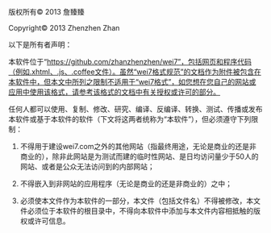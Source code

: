 版权所有© 2013 詹臻臻

Copyright© 2013 Zhenzhen Zhan

以下是所有者声明：

本软件位于“https://github.com/zhanzhenzhen/wei7”，包括网页和程序代码（例如.xhtml、.js、.coffee文件）。虽然“wei7格式规范”的文档作为附件被包含在本软件中，但本文中所列之限制不适用于“wei7格式”，如您想在您自己的网站或应用中使用该格式，请参考该格式的文档中有关授权或许可的部分。

任何人都可以使用、复制、修改、研究、编译、反编译、转换、测试、传播或发布本软件或基于本软件的软件（下文将这两者统称为“本软件”），但必须遵守下列限制：

1. 不得用于建设wei7.com之外的其他网站（指最终用途，无论是商业的还是非商业的），除非此网站是为测试而建的临时性网站、是日均访问量少于50人的网站、或者是公众无法访问到的内部网站；

2. 不得嵌入到非网站的应用程序（无论是商业的还是非商业的）之中；

3. 必须使本文件作为本软件的一部分，本文件（包括文件名）不得被修改，本文件必须位于本软件的根目录中，不得向本软件中添加与本文件内容相抵触的版权或许可信息。
